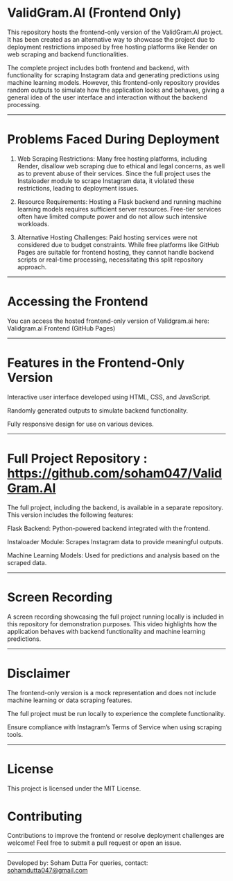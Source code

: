 # ValidGram.AI (Frontend Only)

This repository hosts the frontend-only version of the ValidGram.AI project. It has been created as an alternative way to showcase the project due to deployment restrictions imposed by free hosting platforms like Render on web scraping and backend functionalities.

The complete project includes both frontend and backend, with functionality for scraping Instagram data and generating predictions using machine learning models. However, this frontend-only repository provides random outputs to simulate how the application looks and behaves, giving a general idea of the user interface and interaction without the backend processing.


---

# Problems Faced During Deployment

1. Web Scraping Restrictions:
Many free hosting platforms, including Render, disallow web scraping due to ethical and legal concerns, as well as to prevent abuse of their services. Since the full project uses the Instaloader module to scrape Instagram data, it violated these restrictions, leading to deployment issues.


2. Resource Requirements:
Hosting a Flask backend and running machine learning models requires sufficient server resources. Free-tier services often have limited compute power and do not allow such intensive workloads.


3. Alternative Hosting Challenges:
Paid hosting services were not considered due to budget constraints. While free platforms like GitHub Pages are suitable for frontend hosting, they cannot handle backend scripts or real-time processing, necessitating this split repository approach.




---

# Accessing the Frontend

You can access the hosted frontend-only version of Validgram.ai here:
Validgram.ai Frontend (GitHub Pages)


---

# Features in the Frontend-Only Version

Interactive user interface developed using HTML, CSS, and JavaScript.

Randomly generated outputs to simulate backend functionality.

Fully responsive design for use on various devices.



---

# Full Project Repository : https://github.com/soham047/ValidGram.AI

The full project, including the backend, is available in a separate repository. This version includes the following features:

Flask Backend: Python-powered backend integrated with the frontend.

Instaloader Module: Scrapes Instagram data to provide meaningful outputs.

Machine Learning Models: Used for predictions and analysis based on the scraped data.

---

# Screen Recording

A screen recording showcasing the full project running locally is included in this repository for demonstration purposes. This video highlights how the application behaves with backend functionality and machine learning predictions.


---

# Disclaimer

The frontend-only version is a mock representation and does not include machine learning or data scraping features.

The full project must be run locally to experience the complete functionality.

Ensure compliance with Instagram’s Terms of Service when using scraping tools.



---

# License

This project is licensed under the MIT License.

# Contributing

Contributions to improve the frontend or resolve deployment challenges are welcome! Feel free to submit a pull request or open an issue.


---

Developed by: Soham Dutta
For queries, contact: sohamdutta047@gmail.com

